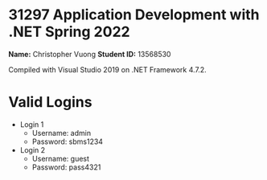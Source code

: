 # 31297 Application Development with .NET Spring 2022
**Name:** Christopher Vuong
**Student ID:** 13568530

Compiled with Visual Studio 2019 on .NET Framework 4.7.2.

# Valid Logins
- Login 1
  - Username: admin
  - Password: sbms1234
- Login 2
  - Username: guest
  - Password: pass4321
